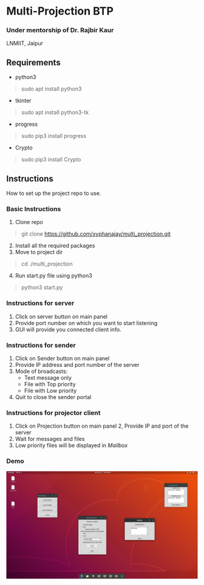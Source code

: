 # Multi-Projection BTP
### Under mentorship of Dr. Rajbir Kaur
LNMIIT, Jaipur

## Requirements
* python3
> sudo apt install python3
* tkinter
> sudo apt install python3-tk
* progress
> sudo pip3 install progress
* Crypto
> sudo pip3 install Crypto

## Instructions
How to set up the project repo to use.

### Basic Instructions
1. Clone repo
> git clone https://github.com/xyphanajay/multi_projection.git
2. Install all the required packages
3. Move to project dir
> cd ./multi_projection
4. Run start.py file using python3
> python3 start.py

### Instructions for server
1. Click on server button on main panel
2. Provide port number on which you want to start listening
3. GUI will provide you connected client info.

### Instructions for sender
1. Click on Sender button on main panel
2. Provide IP address and port number of the server
3. Mode of broadcasts:
	* Text message only
	* File with Top priority
	* File with Low priority
4. Quit to close the sender portal

### Instructions for projector client
1. Click on Projection button on main panel
2, Provide IP and port of the server
3. Wait for messages and files
4. Low priority files will be displayed in *Mailbox*

### Demo

![Multi-Projection](Testing.png)
